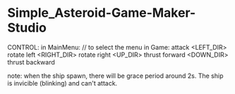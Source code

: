 # Simple_Asteroid-Game-Maker-Studio

CONTROL:
in MainMenu: <SPACE>/<SHIFT>/<ENTER> to select the menu
in Game: <SPACE> attack
         <LEFT_DIR> rotate left
         <RIGHT_DIR> rotate right
         <UP_DIR> thrust forward
         <DOWN_DIR> thrust backward

note: when the ship spawn, there will be grace period around 2s. The ship is invicible (blinking) and can't attack.
